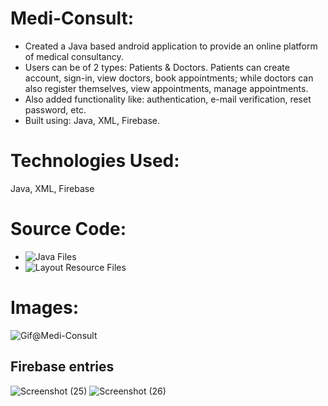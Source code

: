 # Medi-Consult:
* Created a Java based android application to provide an online platform of medical consultancy.
* Users can be of 2 types: Patients & Doctors. Patients can create account, sign-in, view doctors, book appointments; while doctors can also register themselves, view appointments, manage appointments.
* Also added functionality like: authentication, e-mail verification, reset password, etc.
* Built using: Java, XML, Firebase.

# Technologies Used:
Java, XML, Firebase

# Source Code:
* ![Java Files](/app/src/main/java/com/example/medi-consult/)
* ![Layout Resource Files](/app/src/main/res/layout/)

# Images:
![Gif@Medi-Consult](https://user-images.githubusercontent.com/76273183/188160101-bba485b5-bf50-4985-ba63-80e7e89d0664.gif)


## Firebase entries
![Screenshot (25)](https://user-images.githubusercontent.com/76273183/188162614-5381e932-54e4-47bd-9da2-a04b03b29bb1.png)
![Screenshot (26)](https://user-images.githubusercontent.com/76273183/188162729-3501a6e3-0342-4d22-945f-d295d9c71c3f.png)
